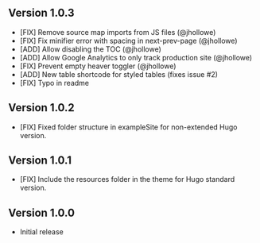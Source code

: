 ## Version 1.0.3
 - [FIX] Remove source map imports from JS files (@jhollowe)
 - [FIX] Fix minifier error with spacing in next-prev-page (@jhollowe)
 - [ADD] Allow disabling the TOC (@jhollowe)
 - [ADD] Allow Google Analytics to only track production site (@jhollowe)
 - [FIX] Prevent empty heaver toggler (@jhollowe)
 - [ADD] New table shortcode for styled tables (fixes issue #2)
 - [FIX] Typo in readme


## Version 1.0.2

- [FIX] Fixed folder structure in exampleSite for non-extended Hugo version.

## Version 1.0.1

- [FIX] Include the resources folder in the theme for Hugo standard version.

## Version 1.0.0

 - Initial release